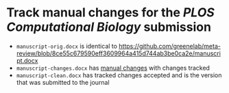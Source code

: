 # Track manual changes for the _PLOS Computational Biology_ submission

- `manuscript-orig.docx` is identical to https://github.com/greenelab/meta-review/blob/8ce55c679590eff3609964a415d744ab3be0ca2e/manuscript.docx
- `manuscript-changes.docx` has [manual changes](https://github.com/greenelab/meta-review/issues/226#issuecomment-501864529) with changes tracked
- `manuscript-clean.docx` has tracked changes accepted and is the version that was submitted to the journal
